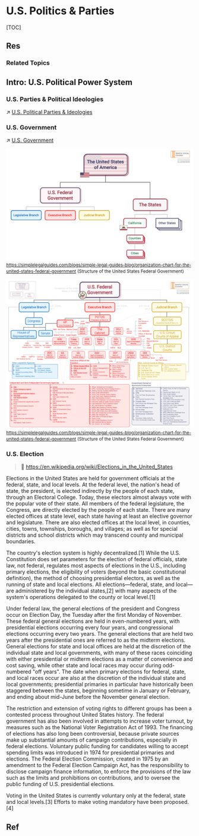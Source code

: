 # U.S. Politics & Parties

[TOC]



## Res
### Related Topics



## Intro: U.S. Political Power System
### U.S. Parties & Political Ideologies
↗ [U.S. Political Parties & Ideologies](U.S.%20Political%20Parties%20&%20Ideologies/U.S.%20Political%20Parties%20&%20Ideologies.md)


### U.S. Government
↗ [U.S. Government](U.S.%20Government/U.S.%20Government.md)

![](../../../../../../../Assets/Pics/Pasted%20image%2020250207212105.png)
<small><a>https://simplelegalguides.com/blogs/simple-legal-guides-blog/organization-chart-for-the-united-states-federal-government</a> (Structure of the United States Federal Government)</small>

![](../../../../../../../Assets/Pics/Pasted%20image%2020250207212151.png)
<small><a>https://simplelegalguides.com/blogs/simple-legal-guides-blog/organization-chart-for-the-united-states-federal-government</a> (Structure of the United States Federal Government)</small>


### U.S. Election
> 🔗 https://en.wikipedia.org/wiki/Elections_in_the_United_States

Elections in the United States are held for government officials at the federal, state, and local levels. At the federal level, the nation's head of state, the president, is elected indirectly by the people of each state, through an Electoral College. Today, these electors almost always vote with the popular vote of their state. All members of the federal legislature, the Congress, are directly elected by the people of each state. There are many elected offices at state level, each state having at least an elective governor and legislature. There are also elected offices at the local level, in counties, cities, towns, townships, boroughs, and villages; as well as for special districts and school districts which may transcend county and municipal boundaries.

The country's election system is highly decentralized.[1] While the U.S. Constitution does set parameters for the election of federal officials, state law, not federal, regulates most aspects of elections in the U.S., including primary elections, the eligibility of voters (beyond the basic constitutional definition), the method of choosing presidential electors, as well as the running of state and local elections. All elections—federal, state, and local—are administered by the individual states,[2] with many aspects of the system's operations delegated to the county or local level.[1]

Under federal law, the general elections of the president and Congress occur on Election Day, the Tuesday after the first Monday of November. These federal general elections are held in even-numbered years, with presidential elections occurring every four years, and congressional elections occurring every two years. The general elections that are held two years after the presidential ones are referred to as the midterm elections. General elections for state and local offices are held at the discretion of the individual state and local governments, with many of these races coinciding with either presidential or midterm elections as a matter of convenience and cost saving, while other state and local races may occur during odd-numbered "off years". The date when primary elections for federal, state, and local races occur are also at the discretion of the individual state and local governments; presidential primaries in particular have historically been staggered between the states, beginning sometime in January or February, and ending about mid-June before the November general election.

The restriction and extension of voting rights to different groups has been a contested process throughout United States history. The federal government has also been involved in attempts to increase voter turnout, by measures such as the National Voter Registration Act of 1993. The financing of elections has also long been controversial, because private sources make up substantial amounts of campaign contributions, especially in federal elections. Voluntary public funding for candidates willing to accept spending limits was introduced in 1974 for presidential primaries and elections. The Federal Election Commission, created in 1975 by an amendment to the Federal Election Campaign Act, has the responsibility to disclose campaign finance information, to enforce the provisions of the law such as the limits and prohibitions on contributions, and to oversee the public funding of U.S. presidential elections.

Voting in the United States is currently voluntary only at the federal, state and local levels.[3] Efforts to make voting mandatory have been proposed.[4]



## Ref
